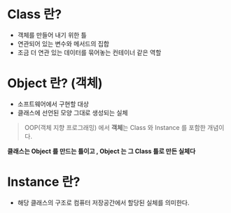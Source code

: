 # Class 란?
- 객체를 만들어 내기 위한 틀  
- 연관되어 있는 변수와 메서드의 집합
- 조금 더 연관 있는 데이터를 묶어놓는 컨테이너 같은 역할

# Object 란? (객체)
- 소프트웨어에서 구현할 대상
- 클래스에 선언된 모양 그대로 생성되는 실체

> OOP(객체 지향 프로그래밍) 에서 <b>객체</b>는 Class 와 Instance 를 포함한 개념이다.

<b>클래스는 Object 를 만드는 틀이고 , Object 는 그 Class 틀로 만든 실체다</b>

# Instance 란?
- 해당 클래스의 구조로 컴퓨터 저장공간에서 할당된 실체를 의미한다.